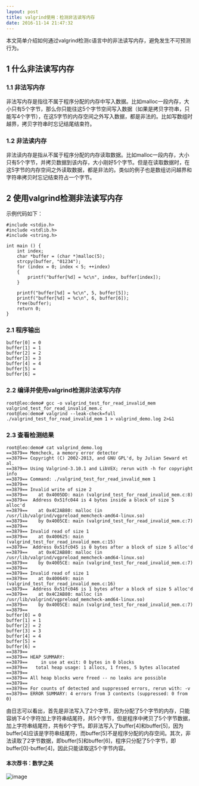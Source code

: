 ```yaml
---
layout: post
title: valgrind使用：检测非法读写内存
date: 2016-11-14 21:47:32
---
```


本文简单介绍如何通过valgrind检测c语言中的非法读写内存，避免发生不可预测行为。

## 1 什么非法读写内存

### 1.1 非法写内存

非法写内存是指往不属于程序分配的内存中写入数据。比如malloc一段内存，大小只有5个字节，那么你只能往这5个字节空间写入数据（如果是拷贝字符串，只能写4个字节），在这5字节的内存空间之外写入数据，都是非法的。比如写数组时越界，拷贝字符串时忘记结尾结束符。

### 1.2 非法读内存

非法读内存是指从不属于程序分配的内存读取数据。比如malloc一段内存，大小只有5个字节，并拷贝数据到该内存，大小刚好5个字节。但是在读取数据时，在这5字节的内存空间之外读取数据，都是非法的。类似的例子也是数组访问越界和字符串拷贝时忘记结束符占一个字节。

## 2 使用valgrind检测非法读写内存

示例代码如下：

```
#include <stdio.h>
#include <stdlib.h>
#include <string.h>

int main () {
    int index;
    char *buffer = (char *)malloc(5);
    strcpy(buffer, "01234");
    for (index = 0; index < 5; ++index)
    {
        printf("buffer[%d] = %c\n", index, buffer[index]);
    }

    printf("buffer[%d] = %c\n", 5, buffer[5]);
    printf("buffer[%d] = %c\n", 6, buffer[6]);
    free(buffer);
    return 0;
}

```

### 2.1 程序输出

```
buffer[0] = 0
buffer[1] = 1
buffer[2] = 2
buffer[3] = 3
buffer[4] = 4
buffer[5] = 
buffer[6] = 

```

### 2.2 编译并使用valgrind检测非法读写内存

```
root@leo:demo# gcc -o valgrind_test_for_read_invalid_mem 
valgrind_test_for_read_invalid_mem.c
root@leo:demo# valgrind --leak-check=full 
./valgrind_test_for_read_invalid_mem 1 > valgrind_demo.log 2>&1
```

### 2.3 查看检测结果

```
root@leo:demo# cat valgrind_demo.log 
==3879== Memcheck, a memory error detector
==3879== Copyright (C) 2002-2013, and GNU GPL'd, by Julian Seward et al.
==3879== Using Valgrind-3.10.1 and LibVEX; rerun with -h for copyright info
==3879== Command: ./valgrind_test_for_read_invalid_mem 1
==3879== 
==3879== Invalid write of size 2
==3879==    at 0x4005DD: main (valgrind_test_for_read_invalid_mem.c:8)
==3879==  Address 0x51fc044 is 4 bytes inside a block of size 5 alloc'd
==3879==    at 0x4C2AB80: malloc (in /usr/lib/valgrind/vgpreload_memcheck-amd64-linux.so)
==3879==    by 0x4005CE: main (valgrind_test_for_read_invalid_mem.c:7)
==3879== 
==3879== Invalid read of size 1
==3879==    at 0x400625: main (valgrind_test_for_read_invalid_mem.c:15)
==3879==  Address 0x51fc045 is 0 bytes after a block of size 5 alloc'd
==3879==    at 0x4C2AB80: malloc (in /usr/lib/valgrind/vgpreload_memcheck-amd64-linux.so)
==3879==    by 0x4005CE: main (valgrind_test_for_read_invalid_mem.c:7)
==3879== 
==3879== Invalid read of size 1
==3879==    at 0x400649: main (valgrind_test_for_read_invalid_mem.c:16)
==3879==  Address 0x51fc046 is 1 bytes after a block of size 5 alloc'd
==3879==    at 0x4C2AB80: malloc (in /usr/lib/valgrind/vgpreload_memcheck-amd64-linux.so)
==3879==    by 0x4005CE: main (valgrind_test_for_read_invalid_mem.c:7)
==3879== 
buffer[0] = 0
buffer[1] = 1
buffer[2] = 2
buffer[3] = 3
buffer[4] = 4
buffer[5] = 
buffer[6] = 
==3879== 
==3879== HEAP SUMMARY:
==3879==     in use at exit: 0 bytes in 0 blocks
==3879==   total heap usage: 1 allocs, 1 frees, 5 bytes allocated
==3879== 
==3879== All heap blocks were freed -- no leaks are possible
==3879== 
==3879== For counts of detected and suppressed errors, rerun with: -v
==3879== ERROR SUMMARY: 4 errors from 3 contexts (suppressed: 0 from 0)
```

由日志可以看出，首先是非法写入了2个字节，因为分配了5个字节的内存，只能容纳下4个字符加上字符串结尾符，共5个字节，但是程序中拷贝了5个字节数据，加上字符串结尾符，共有6个字节。即非法写入了buffer[4]和buffer[5]，因为buffer[4]应该是字符串结尾符，而buffer[5]不是程序分配的内存空间。其次，非法读取了2字节数据，即buffer[5]和buffer[6]，程序只分配了5个字节，即buffer[0]-buffer[4]，因此只能读取这5个字节内容。


#### 本次荐书：数学之美


![image](http://img12.360buyimg.com/n1/s200x200_jfs/t535/313/495218117/815050/9be8097a/546b1647N4326ba2c.jpg)

